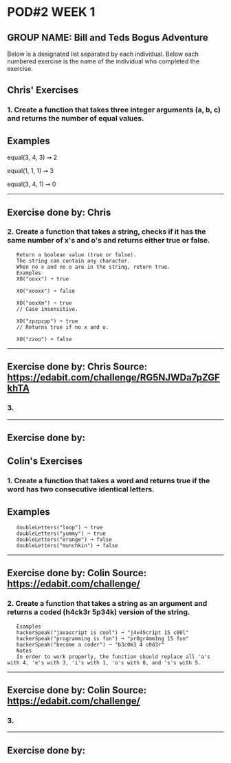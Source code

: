 # POD#2 WEEK 1

## GROUP NAME: Bill and Teds Bogus Adventure

Below is a designated list separated by each individual. Below each numbered exercise is the name of the individual who completed the exercise.

## Chris' Exercises

### 1. Create a function that takes three integer arguments (a, b, c) and returns the number of equal values.

## Examples
   equal(3, 4, 3) ➞ 2
   
   equal(1, 1, 1) ➞ 3
   
   equal(3, 4, 1) ➞ 0

----
Exercise done by: Chris
----


### 2. Create a function that takes a string, checks if it has the same number of x's and o's and returns either true or false.
       
       Return a boolean value (true or false).
       The string can contain any character.
       When no x and no o are in the string, return true.
       Examples
       XO("ooxx") ➞ true
       
       XO("xooxx") ➞ false
       
       XO("ooxXm") ➞ true
       // Case insensitive.
       
       XO("zpzpzpp") ➞ true
       // Returns true if no x and o.
       
       XO("zzoo") ➞ false



----
Exercise done by: Chris
Source: https://edabit.com/challenge/RG5NJWDa7pZGFkhTA
----


### 3. 



----
Exercise done by: 
----


## Colin's Exercises

### 1. Create a function that takes a word and returns true if the word has two consecutive identical letters.
     
##     Examples
       doubleLetters("loop") ➞ true
       doubleLetters("yummy") ➞ true
       doubleLetters("orange") ➞ false
       doubleLetters("munchkin") ➞ false

----
Exercise done by: Colin
Source: https://edabit.com/challenge/
----

### 2. Create a function that takes a string as an argument and returns a coded (h4ck3r 5p34k) version of the string.
       Examples
       hackerSpeak("javascript is cool") ➞ "j4v45cr1pt 15 c00l"
       hackerSpeak("programming is fun") ➞ "pr0gr4mm1ng 15 fun"
       hackerSpeak("become a coder") ➞ "b3c0m3 4 c0d3r"
       Notes
       In order to work properly, the function should replace all 'a's with 4, 'e's with 3, 'i's with 1, 'o's with 0, and 's's with 5.



----
Exercise done by: Colin
Source: https://edabit.com/challenge/
----



### 3. 

----
Exercise done by:
----